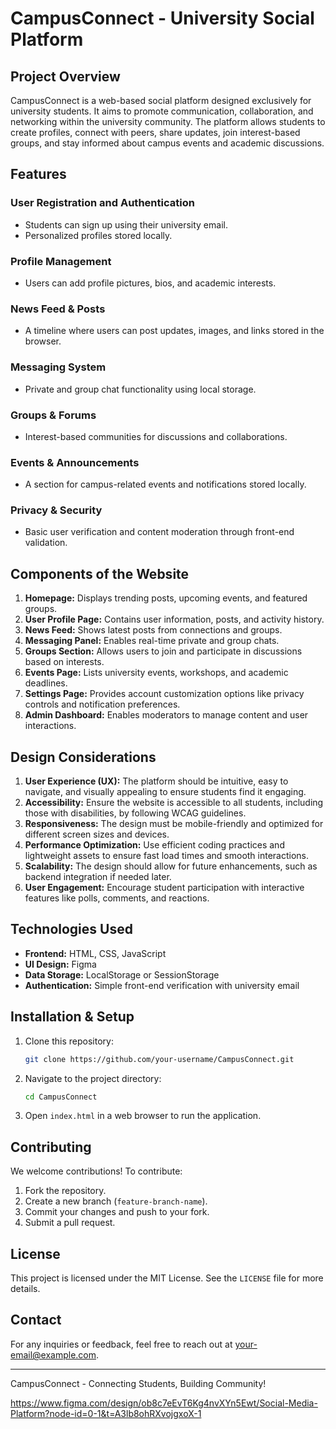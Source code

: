 # CampusConnect - University Social Platform

## Project Overview
CampusConnect is a web-based social platform designed exclusively for university students. It aims to promote communication, collaboration, and networking within the university community. The platform allows students to create profiles, connect with peers, share updates, join interest-based groups, and stay informed about campus events and academic discussions.

## Features
### User Registration and Authentication
- Students can sign up using their university email.
- Personalized profiles stored locally.

### Profile Management
- Users can add profile pictures, bios, and academic interests.

### News Feed & Posts
- A timeline where users can post updates, images, and links stored in the browser.

### Messaging System
- Private and group chat functionality using local storage.

### Groups & Forums
- Interest-based communities for discussions and collaborations.

### Events & Announcements
- A section for campus-related events and notifications stored locally.

### Privacy & Security
- Basic user verification and content moderation through front-end validation.

## Components of the Website
1. **Homepage:** Displays trending posts, upcoming events, and featured groups.
2. **User Profile Page:** Contains user information, posts, and activity history.
3. **News Feed:** Shows latest posts from connections and groups.
4. **Messaging Panel:** Enables real-time private and group chats.
5. **Groups Section:** Allows users to join and participate in discussions based on interests.
6. **Events Page:** Lists university events, workshops, and academic deadlines.
7. **Settings Page:** Provides account customization options like privacy controls and notification preferences.
8. **Admin Dashboard:** Enables moderators to manage content and user interactions.

## Design Considerations
1. **User Experience (UX):** The platform should be intuitive, easy to navigate, and visually appealing to ensure students find it engaging.
2. **Accessibility:** Ensure the website is accessible to all students, including those with disabilities, by following WCAG guidelines.
3. **Responsiveness:** The design must be mobile-friendly and optimized for different screen sizes and devices.
4. **Performance Optimization:** Use efficient coding practices and lightweight assets to ensure fast load times and smooth interactions.
5. **Scalability:** The design should allow for future enhancements, such as backend integration if needed later.
6. **User Engagement:** Encourage student participation with interactive features like polls, comments, and reactions.

## Technologies Used
- **Frontend:** HTML, CSS, JavaScript
- **UI Design:** Figma
- **Data Storage:** LocalStorage or SessionStorage
- **Authentication:** Simple front-end verification with university email

## Installation & Setup
1. Clone this repository:
   ```bash
   git clone https://github.com/your-username/CampusConnect.git
   ```
2. Navigate to the project directory:
   ```bash
   cd CampusConnect
   ```
3. Open `index.html` in a web browser to run the application.

## Contributing
We welcome contributions! To contribute:
1. Fork the repository.
2. Create a new branch (`feature-branch-name`).
3. Commit your changes and push to your fork.
4. Submit a pull request.

## License
This project is licensed under the MIT License. See the `LICENSE` file for more details.

## Contact
For any inquiries or feedback, feel free to reach out at [your-email@example.com](mailto:your-email@example.com).

---
CampusConnect - Connecting Students, Building Community!

https://www.figma.com/design/ob8c7eEvT6Kg4nvXYn5Ewt/Social-Media-Platform?node-id=0-1&t=A3lb8ohRXvojgxoX-1

